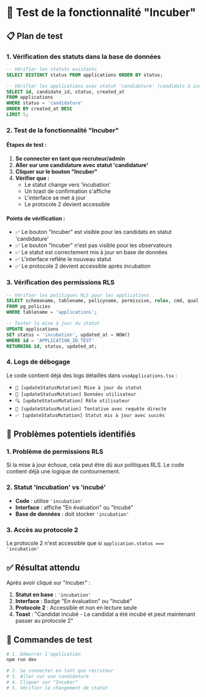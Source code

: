 # 🧪 Test de la fonctionnalité "Incuber"

## 📋 Plan de test

### **1. Vérification des statuts dans la base de données**
```sql
-- Vérifier les statuts existants
SELECT DISTINCT status FROM applications ORDER BY status;

-- Vérifier les applications avec statut 'candidature' (candidats à incuber)
SELECT id, candidate_id, status, created_at 
FROM applications 
WHERE status = 'candidature' 
ORDER BY created_at DESC 
LIMIT 5;
```

### **2. Test de la fonctionnalité "Incuber"**

#### **Étapes de test :**
1. **Se connecter en tant que recruteur/admin**
2. **Aller sur une candidature avec statut 'candidature'**
3. **Cliquer sur le bouton "Incuber"**
4. **Vérifier que :**
   - Le statut change vers 'incubation'
   - Un toast de confirmation s'affiche
   - L'interface se met à jour
   - Le protocole 2 devient accessible

#### **Points de vérification :**
- ✅ Le bouton "Incuber" est visible pour les candidats en statut 'candidature'
- ✅ Le bouton "Incuber" n'est pas visible pour les observateurs
- ✅ Le statut est correctement mis à jour en base de données
- ✅ L'interface reflète le nouveau statut
- ✅ Le protocole 2 devient accessible après incubation

### **3. Vérification des permissions RLS**

```sql
-- Vérifier les politiques RLS pour les applications
SELECT schemaname, tablename, policyname, permissive, roles, cmd, qual 
FROM pg_policies 
WHERE tablename = 'applications';

-- Tester la mise à jour du statut
UPDATE applications 
SET status = 'incubation', updated_at = NOW() 
WHERE id = 'APPLICATION_ID_TEST' 
RETURNING id, status, updated_at;
```

### **4. Logs de débogage**

Le code contient déjà des logs détaillés dans `useApplications.tsx` :
- `🔧 [updateStatusMutation] Mise à jour du statut`
- `👤 [updateStatusMutation] Données utilisateur`
- `🔍 [updateStatusMutation] Rôle utilisateur`
- `🔄 [updateStatusMutation] Tentative avec requête directe`
- `✅ [updateStatusMutation] Statut mis à jour avec succès`

## 🚨 Problèmes potentiels identifiés

### **1. Problème de permissions RLS**
Si la mise à jour échoue, cela peut être dû aux politiques RLS. Le code contient déjà une logique de contournement.

### **2. Statut 'incubation' vs 'incubé'**
- **Code** : utilise `'incubation'`
- **Interface** : affiche "En évaluation" ou "Incubé"
- **Base de données** : doit stocker `'incubation'`

### **3. Accès au protocole 2**
Le protocole 2 n'est accessible que si `application.status === 'incubation'`

## ✅ Résultat attendu

Après avoir cliqué sur "Incuber" :
1. **Statut en base** : `'incubation'`
2. **Interface** : Badge "En évaluation" ou "Incubé"
3. **Protocole 2** : Accessible et non en lecture seule
4. **Toast** : "Candidat incubé - Le candidat a été incubé et peut maintenant passer au protocole 2"

## 🔧 Commandes de test

```bash
# 1. Démarrer l'application
npm run dev

# 2. Se connecter en tant que recruteur
# 3. Aller sur une candidature
# 4. Cliquer sur "Incuber"
# 5. Vérifier le changement de statut
```
